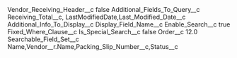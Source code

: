 <?xml version="1.0" encoding="UTF-8"?>
<CustomMetadata xmlns="http://soap.sforce.com/2006/04/metadata" xmlns:xsi="http://www.w3.org/2001/XMLSchema-instance" xmlns:xsd="http://www.w3.org/2001/XMLSchema">
    <label>Vendor_Receiving_Header__c</label>
    <protected>false</protected>
    <values>
        <field>Additional_Fields_To_Query__c</field>
        <value xsi:type="xsd:string">Receiving_Total__c, LastModifiedDate,Last_Modified_Date__c</value>
    </values>
    <values>
        <field>Additional_Info_To_Display__c</field>
        <value xsi:nil="true"/>
    </values>
    <values>
        <field>Display_Field_Name__c</field>
        <value xsi:nil="true"/>
    </values>
    <values>
        <field>Enable_Search__c</field>
        <value xsi:type="xsd:boolean">true</value>
    </values>
    <values>
        <field>Fixed_Where_Clause__c</field>
        <value xsi:nil="true"/>
    </values>
    <values>
        <field>Is_Special_Search__c</field>
        <value xsi:type="xsd:boolean">false</value>
    </values>
    <values>
        <field>Order__c</field>
        <value xsi:type="xsd:double">12.0</value>
    </values>
    <values>
        <field>Searchable_Field_Set__c</field>
        <value xsi:type="xsd:string">Name,Vendor__r.Name,Packing_Slip_Number__c,Status__c</value>
    </values>
</CustomMetadata>
